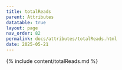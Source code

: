 ```yaml
---
title: totalReads
parent: Attributes
datatable: true
layout: page
nav_order: 82
permalink: docs/attributes/totalReads.html
date: 2025-05-21
---
```

{% include content/totalReads.md %}
